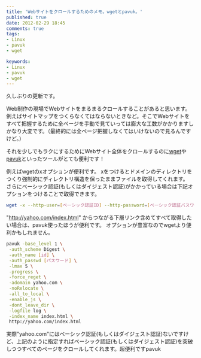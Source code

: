 ```yaml
---
title: 'Webサイトをクロールするためのメモ。wgetとpavuk。'
published: true
date: 2012-02-29 18:45
comments: true
tags:
- Linux
- pavuk
- wget

keywords:
- Linux
- pavuk
- wget
---
```

久しぶりの更新です。

Web制作の現場でWebサイトをまるまるクロールすることがあると思います。例えばサイトマップをつくらなくてはならないときなど。そこでWebサイトをすべて把握するために全ページを手動で見ていっては膨大な工数がかかりますしかなり大変です。（最終的には全ページ把握しなくてはいけないので見るんですけど。）

それを少しでもラクにするためにWebサイト全体をクロールするのに[wget](http://www.gnu.org/software/wget/ "wget")や[pavuk](http://www.pavuk.org/ "pavuk")といったツールがとても便利です！

例えばwgetのxオプションが便利です。
xをつけるとドメインのディレクトリをつくり強制的にディレクトリ構造を保ったままファイルを取得してくれます。
さらにベーシック認証(もしくはダイジェスト認証)がかかっている場合は下記オプションをつけることで取得できます。


```sh
wget -x --http-user=[ベーシック認証ID] --http-password=[ベーシック認証パスワード] http://yahoo.com/index.html
```

"http://yahoo.com/index.html" からつながる下層リンク含めてすべて取得したい場合は、pavuk使ったほうが便利です。
オプションが豊富なのでwgetより便利かもしれません。


```sh
pavuk -base_level 1 \
 -auth_scheme Digest \
 -auth_name [id] \
 -auth_passwd [パスワード] \
 -lmax 5 \
 -progress \
 -force_reget \
 -adomain yahoo.com \
 -noRelocate \
 -all_to_local \
 -enable_js \
 -dont_leave_dir \
 -logfile log \
 -index_name index.html \
 http://yahoo.com/index.html
```

実際"yahoo.com"にはベーシック認証(もしくはダイジェスト認証)ないですけど、上記のように指定すればベーシック認証(もしくはダイジェスト認証)を突破しつつすべてのページをクロールしてくれます。超便利ですpavuk
